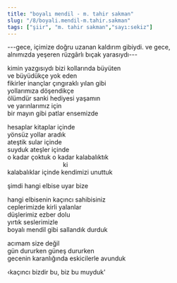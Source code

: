 ```yaml
---
title: "boyalı mendil - m. tahir sakman"
slug: "/8/boyali.mendil-m.tahir.sakman"
tags: ["şiir", "m. tahir sakman","sayı:sekiz"]
---
```


---gece, içimize doğru uzanan kaldırım gibiydi. ve gece,\
alnımızda yeşeren rüzgârlı bıçak yarasıydı---

kimin yazgısıydı bizi kollarında büyüten\
ve büyüdükçe yok eden\
fikirler inançlar çıngıraklı yılan gibi\
yollarımıza döşendikçe\
ölümdür sanki hediyesi yaşamın\
ve yarınlarımız için\
bir mayın gibi patlar ensemizde

hesaplar kitaplar içinde\
yönsüz yollar aradık\
ateştik sular içinde\
suyduk ateşler içinde\
o kadar çoktuk o kadar kalabalıktık\
                                ki\
kalabalıklar içinde kendimizi unuttuk

şimdi hangi elbise uyar bize

hangi elbisenin kaçıncı sahibisiniz\
ceplerimizde kirli yalanlar\
düşlerimiz ezber dolu\
yırtık seslerimizle\
boyalı mendil gibi sallandık durduk

acımam size değil\
gün dururken güneş dururken\
gecenin karanlığında eskicilerle avunduk

‹kaçıncı bizdir bu, biz bu muyduk'
